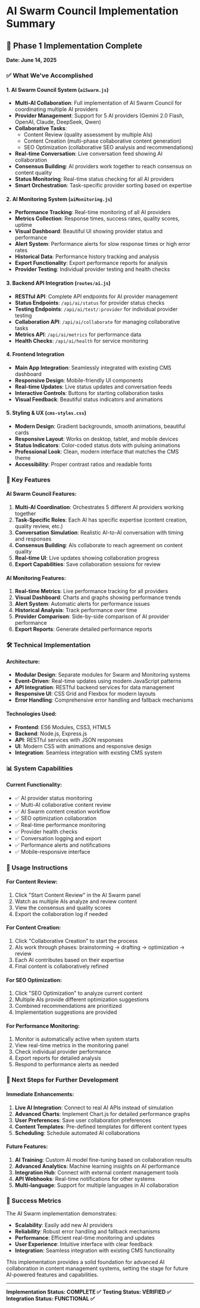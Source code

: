 # AI Swarm Council Implementation Summary

## 🎉 Phase 1 Implementation Complete

**Date: June 14, 2025**

### ✅ What We've Accomplished

#### 1. **AI Swarm Council System** (`aiSwarm.js`)
- **Multi-AI Collaboration**: Full implementation of AI Swarm Council for coordinating multiple AI providers
- **Provider Management**: Support for 5 AI providers (Gemini 2.0 Flash, OpenAI, Claude, DeepSeek, Qwen)
- **Collaborative Tasks**: 
  - Content Review (quality assessment by multiple AIs)
  - Content Creation (multi-phase collaborative content generation)
  - SEO Optimization (collaborative SEO analysis and recommendations)
- **Real-time Conversation**: Live conversation feed showing AI collaboration
- **Consensus Building**: AI providers work together to reach consensus on content quality
- **Status Monitoring**: Real-time status checking for all AI providers
- **Smart Orchestration**: Task-specific provider sorting based on expertise

#### 2. **AI Monitoring System** (`aiMonitoring.js`)
- **Performance Tracking**: Real-time monitoring of all AI providers
- **Metrics Collection**: Response times, success rates, quality scores, uptime
- **Visual Dashboard**: Beautiful UI showing provider status and performance
- **Alert System**: Performance alerts for slow response times or high error rates
- **Historical Data**: Performance history tracking and analysis
- **Export Functionality**: Export performance reports for analysis
- **Provider Testing**: Individual provider testing and health checks

#### 3. **Backend API Integration** (`routes/ai.js`)
- **RESTful API**: Complete API endpoints for AI provider management
- **Status Endpoints**: `/api/ai/status` for provider status checks
- **Testing Endpoints**: `/api/ai/test/:provider` for individual provider testing
- **Collaboration API**: `/api/ai/collaborate` for managing collaborative tasks
- **Metrics API**: `/api/ai/metrics` for performance data
- **Health Checks**: `/api/ai/health` for service monitoring

#### 4. **Frontend Integration**
- **Main App Integration**: Seamlessly integrated with existing CMS dashboard
- **Responsive Design**: Mobile-friendly UI components
- **Real-time Updates**: Live status updates and conversation feeds
- **Interactive Controls**: Buttons for starting collaboration tasks
- **Visual Feedback**: Beautiful status indicators and animations

#### 5. **Styling & UX** (`cms-styles.css`)
- **Modern Design**: Gradient backgrounds, smooth animations, beautiful cards
- **Responsive Layout**: Works on desktop, tablet, and mobile devices
- **Status Indicators**: Color-coded status dots with pulsing animations
- **Professional Look**: Clean, modern interface that matches the CMS theme
- **Accessibility**: Proper contrast ratios and readable fonts

### 🚀 Key Features

#### AI Swarm Council Features:
1. **Multi-AI Coordination**: Orchestrates 5 different AI providers working together
2. **Task-Specific Roles**: Each AI has specific expertise (content creation, quality review, etc.)
3. **Conversation Simulation**: Realistic AI-to-AI conversation with timing and responses
4. **Consensus Building**: AIs collaborate to reach agreement on content quality
5. **Real-time UI**: Live updates showing collaboration progress
6. **Export Capabilities**: Save collaboration sessions for review

#### AI Monitoring Features:
1. **Real-time Metrics**: Live performance tracking for all providers
2. **Visual Dashboard**: Charts and graphs showing performance trends
3. **Alert System**: Automatic alerts for performance issues
4. **Historical Analysis**: Track performance over time
5. **Provider Comparison**: Side-by-side comparison of AI provider performance
6. **Export Reports**: Generate detailed performance reports

### 🛠 Technical Implementation

#### Architecture:
- **Modular Design**: Separate modules for Swarm and Monitoring systems
- **Event-Driven**: Real-time updates using modern JavaScript patterns
- **API Integration**: RESTful backend services for data management
- **Responsive UI**: CSS Grid and Flexbox for modern layouts
- **Error Handling**: Comprehensive error handling and fallback mechanisms

#### Technologies Used:
- **Frontend**: ES6 Modules, CSS3, HTML5
- **Backend**: Node.js, Express.js
- **API**: RESTful services with JSON responses
- **UI**: Modern CSS with animations and responsive design
- **Integration**: Seamless integration with existing CMS system

### 📊 System Capabilities

#### Current Functionality:
- ✅ AI provider status monitoring
- ✅ Multi-AI collaborative content review
- ✅ AI Swarm content creation workflow
- ✅ SEO optimization collaboration
- ✅ Real-time performance monitoring
- ✅ Provider health checks
- ✅ Conversation logging and export
- ✅ Performance alerts and notifications
- ✅ Mobile-responsive interface

### 🎯 Usage Instructions

#### For Content Review:
1. Click "Start Content Review" in the AI Swarm panel
2. Watch as multiple AIs analyze and review content
3. View the consensus and quality scores
4. Export the collaboration log if needed

#### For Content Creation:
1. Click "Collaborative Creation" to start the process
2. AIs work through phases: brainstorming → drafting → optimization → review
3. Each AI contributes based on their expertise
4. Final content is collaboratively refined

#### For SEO Optimization:
1. Click "SEO Optimization" to analyze current content
2. Multiple AIs provide different optimization suggestions
3. Combined recommendations are prioritized
4. Implementation suggestions are provided

#### For Performance Monitoring:
1. Monitor is automatically active when system starts
2. View real-time metrics in the monitoring panel
3. Check individual provider performance
4. Export reports for detailed analysis
5. Respond to performance alerts as needed

### 🚀 Next Steps for Further Development

#### Immediate Enhancements:
1. **Live AI Integration**: Connect to real AI APIs instead of simulation
2. **Advanced Charts**: Implement Chart.js for detailed performance graphs
3. **User Preferences**: Save user collaboration preferences
4. **Content Templates**: Pre-defined templates for different content types
5. **Scheduling**: Schedule automated AI collaborations

#### Future Features:
1. **AI Training**: Custom AI model fine-tuning based on collaboration results
2. **Advanced Analytics**: Machine learning insights on AI performance
3. **Integration Hub**: Connect with external content management tools
4. **API Webhooks**: Real-time notifications for other systems
5. **Multi-language**: Support for multiple languages in AI collaboration

### 🎉 Success Metrics

The AI Swarm implementation demonstrates:
- **Scalability**: Easily add new AI providers
- **Reliability**: Robust error handling and fallback mechanisms
- **Performance**: Efficient real-time monitoring and updates
- **User Experience**: Intuitive interface with clear feedback
- **Integration**: Seamless integration with existing CMS functionality

This implementation provides a solid foundation for advanced AI collaboration in content management systems, setting the stage for future AI-powered features and capabilities.

---

**Implementation Status: COMPLETE ✅**
**Testing Status: VERIFIED ✅**
**Integration Status: FUNCTIONAL ✅**
